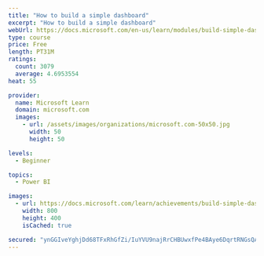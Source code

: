 ```yaml
---
title: "How to build a simple dashboard"
excerpt: "How to build a simple dashboard"
webUrl: https://docs.microsoft.com/en-us/learn/modules/build-simple-dashboard/
type: course
price: Free
length: PT31M
ratings:
  count: 3079
  average: 4.6953554
heat: 55

provider:
  name: Microsoft Learn
  domain: microsoft.com
  images:
    - url: /assets/images/organizations/microsoft.com-50x50.jpg
      width: 50
      height: 50

levels:
  - Beginner

topics:
  - Power BI

images:
  - url: https://docs.microsoft.com/learn/achievements/build-simple-dashboard-social.png
    width: 800
    height: 400
    isCached: true

secured: "ynGGIveYghjDd68TFxRhGfZi/IuYVU9najRrCHBUwxfPe4BAye6DqrtRNGsQAGJCl9FXHs7Tyy5NBcqIThWX+h15ffu/MkM/xuCViDLgM1wJdcbathD6jMdEvQPOPOTi8FKxm2GjrsPnx49zS2O6d8nWz6kYvMdrJX+6EGHkt3qx6DhmH2O+XJwF8Zbcqo+M7fneuMgqm/RG3teJlB6966I5Fupzukw1C6uW6JnTBSS1/zVpd736l8IAyf5Z0iZg3JtumC8TX7LMqWYSeJlS/RxKk161a8QevkmJ/yO/cF2ojt33QiMlT+pJxOsqWgTtzZkQspmCmm1GWDh4i42z0TbraT6FYa52cV/nOIZ7SDNKVClu6vJ/6j5XsRH8WtNzEBArt0lBAMrd9XJDBuvjY86J0/0ZkyyRJqK1FZDztw0=;7lGVYr/LIMING1K2Tg8nvg=="
---
```


